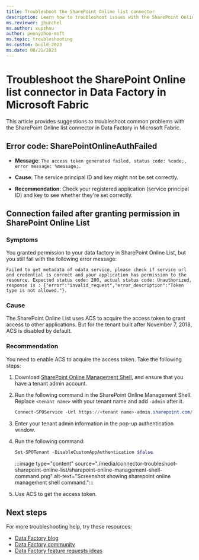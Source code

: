```yaml
---
title: Troubleshoot the SharePoint Online list connector
description: Learn how to troubleshoot issues with the SharePoint Online list connector in Data Factory in Microsoft Fabric. 
ms.reviewer: jburchel
ms.author: xupzhou
author: pennyzhou-msft
ms.topic: troubleshooting
ms.custom: build-2023
ms.date: 08/21/2023
---
```


# Troubleshoot the SharePoint Online list connector in Data Factory in Microsoft Fabric

This article provides suggestions to troubleshoot common problems with the SharePoint Online list connector in Data Factory in Microsoft Fabric.

## Error code: SharePointOnlineAuthFailed

- **Message**: `The access token generated failed, status code: %code;, error message: %message;.`

- **Cause**: The service principal ID and key might not be set correctly.

- **Recommendation**:  Check your registered application (service principal ID) and key to see whether they're set correctly.

## Connection failed after granting permission in SharePoint Online List 

### Symptoms 

You granted permission to your data factory in SharePoint Online List, but you still fail with the following error message:

`Failed to get metadata of odata service, please check if service url and credential is correct and your application has permission to the resource. Expected status code: 200, actual status code: Unauthorized, response is : {"error":"invalid_request","error_description":"Token type is not allowed."}.`

### Cause 

The SharePoint Online List uses ACS to acquire the access token to grant access to other applications. But for the tenant built after November 7, 2018, ACS is disabled by default. 

### Recommendation

You need to enable ACS to acquire the access token. Take the following steps:  

1. Download [SharePoint Online Management Shell](https://www.microsoft.com/download/details.aspx?id=35588#:~:text=The%20SharePoint%20Online%20Management%20Shell%20has%20a%20new,and%20saving%20the%20file%20to%20your%20hard%20disk.), and ensure that you have a tenant admin account. 
1. Run the following command in the SharePoint Online Management Shell. Replace `<tenant name>` with your tenant name and add `-admin` after it.  

   ```powershell
   Connect-SPOService -Url https://<tenant name>-admin.sharepoint.com/ 
   ```
1. Enter your tenant admin information in the pop-up authentication window. 
1. Run the following command:

   ```powershell
   Set-SPOTenant -DisableCustomAppAuthentication $false 
   ```
    :::image type="content" source="./media/connector-troubleshoot-sharepoint-online-list/sharepoint-online-management-shell-command.png" alt-text="Screenshot showing  sharepoint online management shell command.":::

1. Use ACS to get the access token. 


## Next steps

For more troubleshooting help, try these resources:

- [Data Factory blog](https://blog.fabric.microsoft.com/en-us/blog/category/data-factory)
- [Data Factory community](https://community.fabric.microsoft.com/t5/Data-Factory-preview-Community/ct-p/datafactory)
- [Data Factory feature requests ideas](https://ideas.fabric.microsoft.com/)

